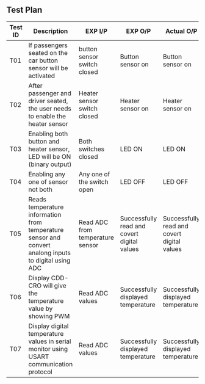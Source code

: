 ## Test Plan
| Test ID | Description	|EXP I/P | EXP O/P | Actual O/P | Type of Test |
|---------|-------------|--------|---------|------------|--------------|
| T01 |	If passengers seated on the car button sensor will be activated | button sensor switch closed | Button sensor on | Button sensor on | Requirement based |
|T02 | After passenger and driver seated, the user needs to enable the heater sensor | Heater sensor switch closed | Heater sensor on | Heater sensor on | Requirement based |
T03	| Enabling both button and heater sensor, LED will be ON (binary output)	| Both switches closed	| LED ON | LED ON | Requirement based |
T04	| Enabling any one of sensor not both | Any one of the switch open	| LED OFF	| LED OFF | Boundary based |  
| T05 |	Reads temperature information from temperature sensor and convert analong inputs to digital using ADC |	Read ADC from temperature sensor | Successfully read and covert digital values	| Successfully read and covert digital values | Requirement based |
|T06 | Display CDD-CRO will give the temperature value by showing PWM | Read ADC values	| Successfully displayed temperature | Successfully displayed temperature | Requirement based |
| T07 | Display digital temperature values in serial monitor using USART communication protocol	| Read ADC values	| Successfully displayed temperature | Successfully displayed temperature |	Requirement based |